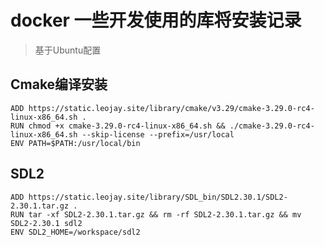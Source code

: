 # docker 一些开发使用的库将安装记录

> 基于Ubuntu配置


## Cmake编译安装


```docker
ADD https://static.leojay.site/library/cmake/v3.29/cmake-3.29.0-rc4-linux-x86_64.sh .
RUN chmod +x cmake-3.29.0-rc4-linux-x86_64.sh && ./cmake-3.29.0-rc4-linux-x86_64.sh --skip-license --prefix=/usr/local
ENV PATH=$PATH:/usr/local/bin
```


## SDL2


```docker
ADD https://static.leojay.site/library/SDL_bin/SDL2.30.1/SDL2-2.30.1.tar.gz .
RUN tar -xf SDL2-2.30.1.tar.gz && rm -rf SDL2-2.30.1.tar.gz && mv SDL2-2.30.1 sdl2
ENV SDL2_HOME=/workspace/sdl2
```
